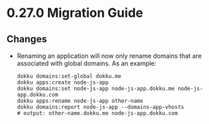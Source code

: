 # 0.27.0 Migration Guide

## Changes

- Renaming an application will now only rename domains that are associated with global domains. As an example:
    ```shell
    dokku domains:set-global dokku.me
    dokku apps:create node-js-app
    dokku domains:set node-js-app node-js-app.dokku.me node-js-app.dokku.com
    dokku apps:rename node-js-app other-name
    dokku domains:report node-js-app --domains-app-vhosts
    # output: other-name.dokku.me node-js-app.dokku.com
    ```
